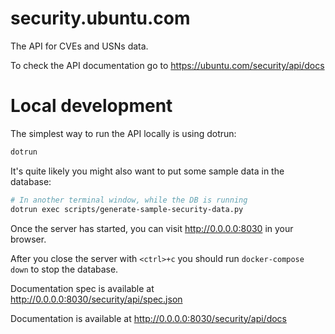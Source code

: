 # security.ubuntu.com
The API for CVEs and USNs data.

To check the API documentation go to https://ubuntu.com/security/api/docs

# Local development
The simplest way to run the API locally is using dotrun:

``` bash
dotrun
```

It's quite likely you might also want to put some sample data in the database:

``` bash
# In another terminal window, while the DB is running
dotrun exec scripts/generate-sample-security-data.py
```

Once the server has started, you can visit http://0.0.0.0:8030 in your browser.

After you close the server with `<ctrl>+c` you should run `docker-compose down` to stop the database.

Documentation spec is available at http://0.0.0.0:8030/security/api/spec.json

Documentation is available at http://0.0.0.0:8030/security/api/docs

